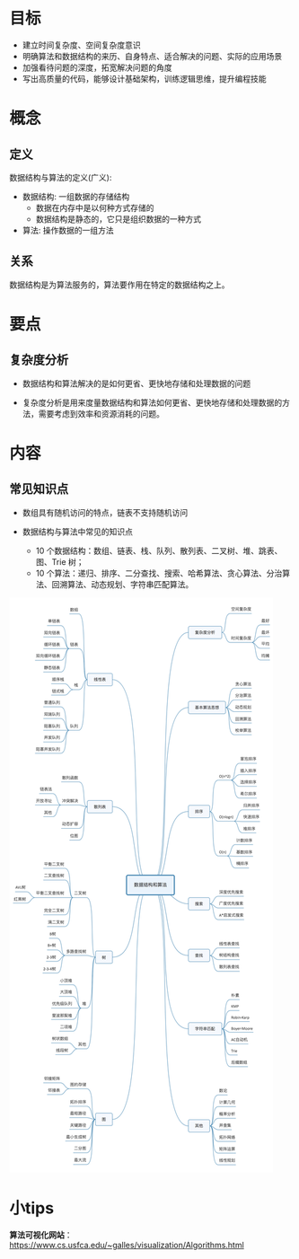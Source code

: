# 目标

* 建立时间复杂度、空间复杂度意识
* 明确算法和数据结构的来历、自身特点、适合解决的问题、实际的应用场景
* 加强看待问题的深度，拓宽解决问题的角度
* 写出高质量的代码，能够设计基础架构，训练逻辑思维，提升编程技能

# 概念

## 定义

数据结构与算法的定义(广义): 

* 数据结构: 一组数据的存储结构
  * 数据在内存中是以何种方式存储的
  * 数据结构是静态的，它只是组织数据的一种方式
* 算法: 操作数据的一组方法

## 关系

数据结构是为算法服务的，算法要作用在特定的数据结构之上。

# 要点

## 复杂度分析

* 数据结构和算法解决的是如何更省、更快地存储和处理数据的问题

* 复杂度分析是用来度量数据结构和算法如何更省、更快地存储和处理数据的方法，需要考虑到效率和资源消耗的问题。

# 内容

## 常见知识点

* 数组具有随机访问的特点，链表不支持随机访问

* 数据结构与算法中常见的知识点
  * 10 个数据结构：数组、链表、栈、队列、散列表、二叉树、堆、跳表、图、Trie 树；
  * 10 个算法：递归、排序、二分查找、搜索、哈希算法、贪心算法、分治算法、回溯算法、动态规划、字符串匹配算法。

![knowledge-point](https://raw.githubusercontent.com/jinminer/docs/master/data-structure-algorithm/preliminary/1.0-knowledge-point.jpg)

# 小tips

**算法可视化网站**：https://www.cs.usfca.edu/~galles/visualization/Algorithms.html 

